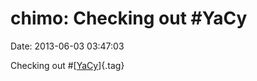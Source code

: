 chimo: Checking out \#YaCy
==========================

Date: 2013-06-03 03:47:03

Checking out \#[[YaCy](http://sn.chromic.org/tag/yacy)]{.tag}

